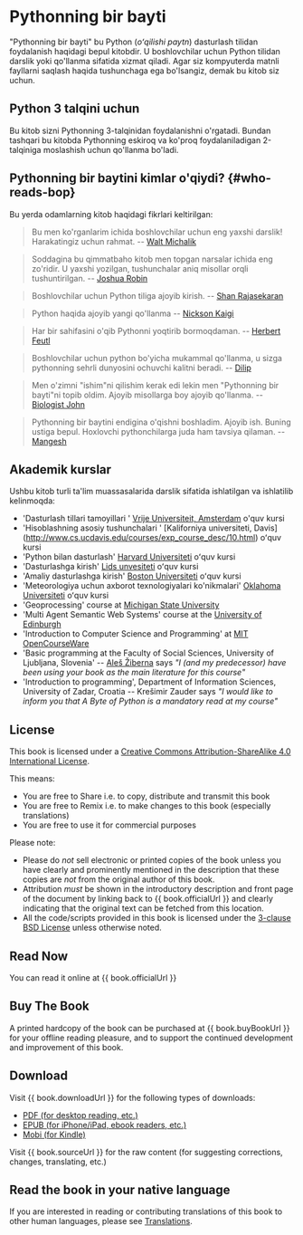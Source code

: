 # Pythonning bir bayti

"Pythonning bir bayti" bu Python (_oʻqilishi paytn_) dasturlash tilidan foydalanish haqidagi bepul kitobdir. U boshlovchilar uchun Python tilidan darslik yoki qo'llanma sifatida xizmat qiladi. Agar siz kompyuterda matnli fayllarni saqlash haqida tushunchaga ega bo'lsangiz, demak bu kitob siz uchun.

## Python 3 talqini uchun

Bu kitob sizni Pythonning 3-talqinidan foydalanishni o'rgatadi. Bundan tashqari bu kitobda Pythonning eskiroq va ko'proq foydalaniladigan 2-talqiniga moslashish uchun qo'llanma bo'ladi.

## Pythonning bir baytini kimlar o'qiydi? {#who-reads-bop}

Bu yerda odamlarning kitob haqidagi fikrlari keltirilgan:

> Bu men ko'rganlarim ichida boshlovchilar uchun eng yaxshi darslik! Harakatingiz uchun rahmat.
> -- [Walt Michalik](mailto:wmich50@theramp.net)

<!-- -->

> Soddagina bu qimmatbaho kitob men topgan narsalar ichida eng zo'ridir. U yaxshi yozilgan, tushunchalar aniq misollar orqli tushuntirilgan.
> -- [Joshua Robin](mailto:joshrob@poczta.onet.pl)

<!-- -->

> Boshlovchilar uchun Python tiliga ajoyib kirish.
> -- [Shan Rajasekaran](https://twitter.com/ShanRajasekaran/status/268910645842423809)

<!-- -->

> Python haqida ajoyib yangi qo'llanma
> -- [Nickson Kaigi](https://twitter.com/nickaigi/status/175508815729541120)

<!-- -->

> Har bir sahifasini o'qib Pythonni yoqtirib bormoqdaman.
> -- [Herbert Feutl](https://twitter.com/HerbertFeutl/status/11901471389913088)

<!-- -->

> Boshlovchilar uchun python bo'yicha mukammal qo'llanma, u sizga pythonning sehrli dunyosini ochuvchi kalitni beradi.
> -- [Dilip](https://twitter.com/Dili_mathilakam/status/220033783066411008)

<!-- -->

> Men o'zimni "ishim"ni qilishim kerak edi lekin men "Pythonning bir bayti"ni topib oldim. Ajoyib misollarga boy ajoyib qo'llanma. 
> -- [Biologist John](https://twitter.com/BiologistJohn/statuses/194726001803132928)

<!-- -->

> Pythonning bir baytini endigina o'qishni boshladim. Ajoyib ish. Buning ustiga bepul. Hoxlovchi pythonchilarga juda ham tavsiya qilaman.
> -- [Mangesh](https://twitter.com/mangeshnanoti/status/225680668867321857)

<!-- -->

## Akademik kurslar

Ushbu kitob turli ta'lim muassasalarida darslik sifatida ishlatilgan va ishlatilib kelinmoqda:

- 'Dasturlash tillari tamoyillari '  [Vrije Universiteit, Amsterdam](http://www.few.vu.nl/~nsilvis/PPL/2007/index.html) o'quv kursi
- 'Hisoblashning asosiy tushunchalari ' [Kaliforniya universiteti, Davis] (http://www.cs.ucdavis.edu/courses/exp_course_desc/10.html) oʻquv kursi
- 'Python bilan dasturlash' [Harvard Universiteti](http://www.people.fas.harvard.edu/~preshman/python_winter.html) oʻquv kursi
- 'Dasturlashga kirish' [Lids unvesiteti](http://www.comp.leeds.ac.uk/acom1900/) oʻquv kursi
- 'Amaliy dasturlashga kirish' [Boston Universiteti](http://www.cs.bu.edu/courses/cs108/materials.html) oʻquv kursi
- 'Meteorologiya uchun axborot texnologiyalari ko'nikmalari'  [Oklahoma Universiteti](http://gentry.metr.ou.edu/byteofpython/) oʻquv kursi
- 'Geoprocessing' course at [Michigan State University](http://www.msu.edu/~ashton/classes/825/index.html)
- 'Multi Agent Semantic Web Systems' course at the [University of Edinburgh](http://homepages.inf.ed.ac.uk/ewan/masws/)
- 'Introduction to Computer Science and Programming' at [MIT OpenCourseWare](http://ocw.mit.edu/courses/electrical-engineering-and-computer-science/6-00sc-introduction-to-computer-science-and-programming-spring-2011/references/)
- 'Basic programming at the Faculty of Social Sciences, University of Ljubljana, Slovenia' -- [Aleš Žiberna](mailto:ales.ziberna@fdv.uni-lj.si) says _"I (and my predecessor) have been using your book as the main literature for this course"_
-  'Introduction to programming', Department of Information Sciences, University of Zadar, Croatia -- Krešimir Zauder says _"I would like to inform you that A Byte of Python is a mandatory read at my course"_

## License

This book is licensed under a [Creative Commons Attribution-ShareAlike 4.0 International License](http://creativecommons.org/licenses/by-sa/4.0/).

This means:

- You are free to Share i.e. to copy, distribute and transmit this book
- You are free to Remix i.e. to make changes to this book (especially translations)
- You are free to use it for commercial purposes

Please note:

- Please do *not* sell electronic or printed copies of the book unless you have clearly and prominently mentioned in the description that these copies are *not* from the original author of this book.
- Attribution *must* be shown in the introductory description and front page of the document by linking back to {{ book.officialUrl }} and clearly indicating that the original text can be fetched from this location.
- All the code/scripts provided in this book is licensed under the [3-clause BSD License](http://www.opensource.org/licenses/bsd-license.php) unless otherwise noted.

## Read Now

You can read it online at {{ book.officialUrl }}

## Buy The Book

A printed hardcopy of the book can be purchased at {{ book.buyBookUrl }} for your offline reading pleasure, and to support the continued development and improvement of this book.

## Download

Visit {{ book.downloadUrl }} for the following types of downloads:

- [PDF (for desktop reading, etc.)](https://www.gitbook.com/download/pdf/book/swaroopch/byte-of-python)
- [EPUB (for iPhone/iPad, ebook readers, etc.)](https://www.gitbook.com/download/epub/book/swaroopch/byte-of-python)
- [Mobi (for Kindle)](https://www.gitbook.com/download/mobi/book/swaroopch/byte-of-python)

Visit {{ book.sourceUrl }} for the raw content (for suggesting corrections, changes, translating, etc.)

## Read the book in your native language

If you are interested in reading or contributing translations of this book to other human languages, please see [Translations](./translations.md#translations).
